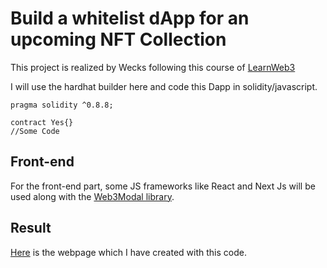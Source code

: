 # Build a whitelist dApp for an upcoming NFT Collection

This project is realized by Wecks following this course of [LearnWeb3](https://learnweb3.io/courses/c1d7081b-63a9-4c6e-b35c-9fcbbad418b2/lessons/8f68b61a-14b2-429f-9fd3-2d2e8211421f)

I will use the hardhat builder here and code this Dapp in solidity/javascript.


```
pragma solidity ^0.8.8;

contract Yes{}
//Some Code
```


## Front-end

For the front-end part, some JS frameworks like React and Next Js will be used along with the [Web3Modal library](https://github.com/WalletConnect/web3modal).

## Result

[Here](https://decentralized-exchange-lw3.vercel.app/) is the webpage which I have created with this code. 
